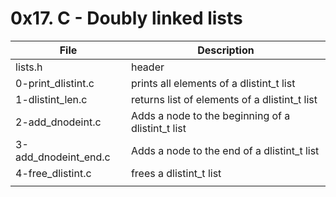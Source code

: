 # 0x17. C - Doubly linked lists

|File| Description|
|---|---|
|lists.h| header|
|0-print_dlistint.c| prints all elements of a dlistint_t list|
|1-dlistint_len.c| returns list of elements of a dlistint_t list|
|2-add_dnodeint.c| Adds a node to the beginning of a dlistint_t list|
|3-add_dnodeint_end.c| Adds a node to the end of a dlistint_t list|
|4-free_dlistint.c| frees a dlistint_t list|
|||